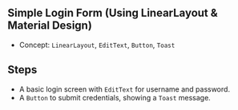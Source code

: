 ## Simple Login Form (Using LinearLayout & Material Design)

* Concept: ```LinearLayout```, ```EditText```, ```Button```, ```Toast```

## Steps

 * A basic login screen with ```EditText``` for username and password.
 * A ```Button``` to submit credentials, showing a ```Toast``` message.